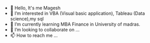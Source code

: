 - 👋 Hello, It's me Magesh
- 👀 I’m interested in VBA (Visual basic application), Tableau (Data science),my sql
- 🌱 I’m currently learning MBA Finance in University of madras.
- 💞️ I’m looking to collaborate on ...
- 📫 How to reach me ...

<!---
MageshMahi/MageshMahi is a ✨ special ✨ repository because its `README.md` (this file) appears on your GitHub profile.
You can click the Preview link to take a look at your changes.
--->
